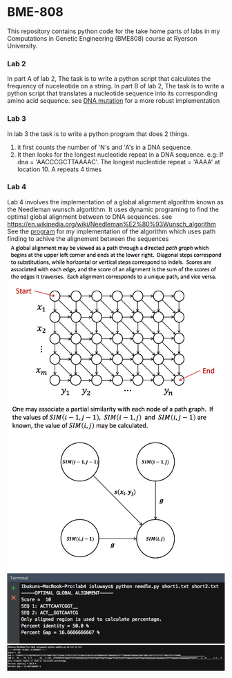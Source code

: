# BME-808
This repository contains python code for the take home parts of labs in my Computations in Genetic Engineering (BME808) course at Ryerson University.
### Lab 2 ###
In part A of lab 2, The task is to write a python script that calculates the frequency of nuceleotide on a string.
In part B of lab 2, The task is to write a python script that translates a nucleotide sequence into its corresponding amino acid sequence.
see [DNA mutation](https://github.com/ioluwayo/hackerank_challenge/tree/master/dna_mutation) for a more robust implementation
### Lab 3 ###
In lab 3 the task is to write a python program that does 2 things.
1. it first counts the number of 'N's and 'A's in a DNA sequence.
2. It then looks for the longest nucleotide repeat in a DNA sequence.
e.g: If dna =  'AACCCGCTTAAAAC'.
    The longest nucleotide repeat = 'AAAA' at location 10. A repeats 4 times

### Lab 4 ###
Lab 4 involves the implementation of a global alignment algorithm known as the Needleman wunsch algortithm.
It uses dynamic programing to find the optimal global alignment between to DNA sequences. see https://en.wikipedia.org/wiki/Needleman%E2%80%93Wunsch_algorithm
See the [program](https://github.com/ioluwayo/BME-808/blob/master/LAB4/needle.py) for my implementation of the algorithm which uses path finding to achive the alignement between the sequences
 ![Alt text](images/lab4/image1.png?raw=true "Global alignment")
 ![Alt text](images/lab4/image2.png?raw=true "Basis of algorithm")
 ![Alt text](images/lab4/screenshot1.png?raw=true "Sample run")
 ![Alt text](images/lab4/screenshot2.png?raw=true "Sample run")

